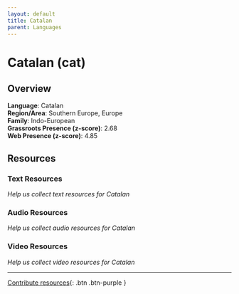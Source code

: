 ```yaml
---
layout: default
title: Catalan
parent: Languages
---
```


# Catalan (cat)

## Overview

**Language**: Catalan  
**Region/Area**: Southern Europe, Europe  
**Family**: Indo-European  
**Grassroots Presence (z-score)**: 2.68  
**Web Presence (z-score)**: 4.85  

## Resources

### Text Resources
*Help us collect text resources for Catalan*

### Audio Resources
*Help us collect audio resources for Catalan*

### Video Resources
*Help us collect video resources for Catalan*

---

[Contribute resources](https://forms.office.com/e/1SfLJx3u1r){: .btn .btn-purple }
